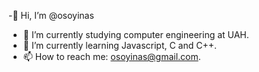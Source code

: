-👋 Hi, I’m @osoyinas
- 👀 I’m currently studying computer engineering at UAH.
- 🌱 I’m currently learning Javascript, C and C++.
- 📫 How to reach me: osoyinas@gmail.com.
